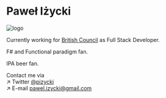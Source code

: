 # Paweł Iżycki

![logo](https://pbs.twimg.com/profile_banners/2347556420/1491765029/1500x500)

Currently working for [British Council](http://learnenglish.britishcouncil.org/) as Full Stack Developer.

F# and Functional paradigm fan.

IPA beer fan.

Contact me via
<br/>:arrow_upper_right: Twitter [@pizycki](https://twitter.com/pizycki)
<br/>:arrow_upper_right: E-mail [pawel.izycki@gmail.com](mailto:pawel.izycki@gmail.com)
